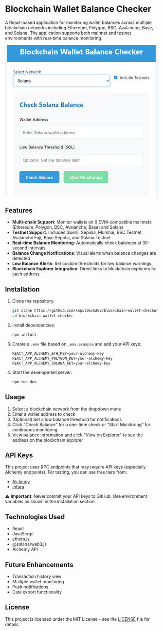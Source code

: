 # Blockchain Wallet Balance Checker

A React-based application for monitoring wallet balances across multiple blockchain networks including Ethereum, Polygon, BSC, Avalanche, Base, and Solana. The application supports both mainnet and testnet environments with real-time balance monitoring.

![Application Screenshot](./public/balance.png)

## Features

- **Multi-chain Support**: Monitor wallets on 6 EVM-compatible mainnets (Ethereum, Polygon, BSC, Avalanche, Base) and Solana
- **Testnet Support**: Includes Goerli, Sepolia, Mumbai, BSC Testnet, Avalanche Fuji, Base Sepolia, and Solana Testnet
- **Real-time Balance Monitoring**: Automatically check balances at 30-second intervals
- **Balance Change Notifications**: Visual alerts when balance changes are detected
- **Low Balance Alerts**: Set custom thresholds for low balance warnings
- **Blockchain Explorer Integration**: Direct links to blockchain explorers for each address

## Installation

1. Clone the repository:
   ```bash
   git clone https://github.com/kapildev5262/blockchain-wallet-checker
   cd blockchain-wallet-checker
   ```

2. Install dependencies:
   ```bash
   npm install
   ```

3. Create a `.env` file based on `.env.example` and add your API keys:
   ```
   REACT_APP_ALCHEMY_ETH_KEY=your-alchemy-key
   REACT_APP_ALCHEMY_POLYGON_KEY=your-alchemy-key
   REACT_APP_ALCHEMY_SOLANA_KEY=your-alchemy-key
   ```

4. Start the development server:
   ```bash
   npm run dev
   ```

## Usage

1. Select a blockchain network from the dropdown menu
2. Enter a wallet address to check
3. (Optional) Set a low balance threshold for notifications
4. Click "Check Balance" for a one-time check or "Start Monitoring" for continuous monitoring
5. View balance information and click "View on Explorer" to see the address on the blockchain explorer

## API Keys

This project uses RPC endpoints that may require API keys (especially Alchemy endpoints). For testing, you can use free tiers from:

- [Alchemy](https://www.alchemy.com/)
- [Infura](https://infura.io/)

⚠️ **Important**: Never commit your API keys to GitHub. Use environment variables as shown in the installation section.

## Technologies Used

- React
- JavaScript
- ethers.js
- @solana/web3.js
- Alchemy API

## Future Enhancements

- Transaction history view
- Multiple wallet monitoring
- Push notifications
- Data export functionality

## License

This project is licensed under the MIT License - see the [LICENSE](LICENSE) file for details.

